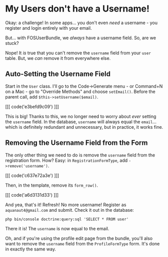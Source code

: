 # My Users don't have a Username!

Okay: a challenge! In some apps... you don't even *need* a username - you register
and login entirely with your email.

But... with FOSUserBundle, we *always* have a username field. So, are we stuck?

Nope! It *is* true that you can't remove the `username` field from your `user` table.
But, we *can* remove it from everywhere else.

## Auto-Setting the Username Field

Start in the `User` class. I'll go to the Code->Generate menu - or Command+N on a
Mac - go to "Override Methods" and choose `setEmail()`. Before the parent call,
add `$this->setUsername($email)`.

[[[ code('e3befd9c09') ]]]

This is big! Thanks to this, we no longer need to worry about *ever* setting the
`username` field. In the database, `username` will always equal the `email`... which
is definitely redundant and unnecessary, but in practice, it works fine.

## Removing the Username Field from the Form

The only other thing we need to do is remove the `username` field from the registration
form. How? Easy: in `RegistrationFormType`, add `->remove('username')`.

[[[ code('c637e72a3e') ]]]

Then, in the template, remove its `form_row()`.

[[[ code('a6d3131d33') ]]]

And yea, that's it! Refresh! No more username! Register as `aquanaut4@gmail.com`
and submit. Check it out in the database:

```terminal
php bin/console doctrine:query:sql 'SELECT * FROM user'
```

There it is! The `username` is now equal to the email.

Oh, and if you're using the profile edit page from the bundle, you'll also want to
remove the `username` field from the `ProfileFormType` form. It's done in exactly
the same way.
